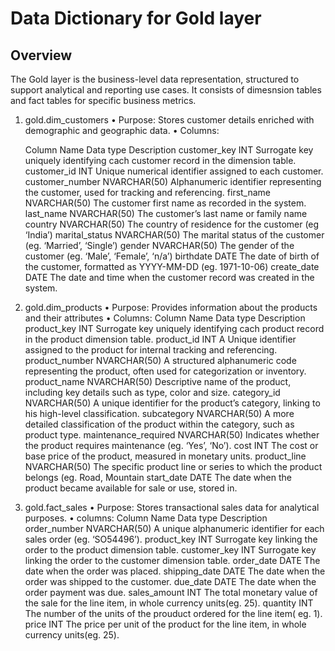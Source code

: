 # Data Dictionary for Gold layer
## Overview
The Gold layer is the business-level data representation, structured to support analytical and reporting use cases. It consists of dimesnsion tables and fact tables for specific business metrics.
1. gold.dim_customers
  • Purpose: Stores customer details enriched with demographic and geographic data.
  • Columns:
   
   Column Name	Data type	Description
customer_key	INT	Surrogate key uniquely identifying cach customer record in the dimension table.
customer_id	INT	Unique numerical identifier assigned to each customer.
customer_number	NVARCHAR(50)	Alphanumeric identifier representing the customer, used for tracking and referencing.
first_name	NVARCHAR(50)	The customer first name as recorded in the system.
last_name	NVARCHAR(50)	The customer’s last name or family name
country	NVARCHAR(50)	The country of residence for the customer (eg ‘India’)
marital_status	NVARCHAR(50)	The marital status of the customer (eg. ‘Married’, ‘Single’)
gender	NVARCHAR(50)	The gender of the customer (eg. ‘Male’, ‘Female’, ‘n/a’)
birthdate	DATE	The date of birth of the customer, formatted as YYYY-MM-DD (eg. 1971-10-06)
create_date	DATE	The date and time when the customer record was created in the system.


2. gold.dim_products
•	Purpose: Provides information about the products and their attributes
•	Columns:
Column Name	Data type	Description
product_key	INT	Surrogate key uniquely identifying cach product record in the product dimension table.
product_id	INT	A Unique identifier assigned to the product for internal tracking and referencing.
product_number	NVARCHAR(50)	A structured alphanumeric code representing the product, often used for categorization or inventory.
product_name	NVARCHAR(50)	Descriptive name of the product, including key details such as type, color and size.
category_id	NVARCHAR(50)	A unique identifier for the product’s category, linking to his high-level classification.
subcategory	NVARCHAR(50)	A more detailed classification of the product within the category, such as product type.
maintenance_required	NVARCHAR(50)	Indicates whether the product requires maintenance (eg. ‘Yes’, ‘No’).
cost	INT	The cost or base price of the product, measured in monetary units.
product_line	NVARCHAR(50)	The specific product line or series to which the product belongs (eg. Road, Mountain
start_date	DATE	The date when the product became available for sale or use, stored in.


3. gold.fact_sales
•	Purpose: Stores transactional sales data for analytical purposes.
•	columns:
Column Name	Data type	Description
order_number	NVARCHAR(50)	A unique alphanumeric identifier for each sales order (eg. ‘SO54496’).
product_key	INT	Surrogate key linking the order to the product dimension table.
customer_key	INT	Surrogate key linking the order to the customer dimension table.
order_date	DATE	The date when the order was placed.
shipping_date	DATE	The date when the order was shipped to the customer.
due_date	DATE	The date when the order payment was due.
sales_amount	INT	The total monetary value of the sale for the line item, in whole currency units(eg. 25).
quantity	INT	The number of the units of the prouduct ordered for the line item( eg. 1).
price	INT	The price per unit of the product for the line item, in whole currency units(eg. 25).
		

